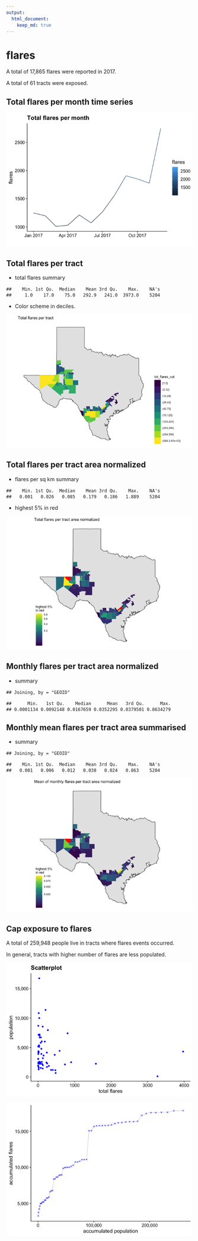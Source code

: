 ```yaml
---
output: 
  html_document:
    keep_md: true
---
```


# flares









<!-- ```{python} -->
<!-- import wget -->
<!-- from zipfile import ZipFile -->
<!-- import os -->

<!-- url = 'https://www2.census.gov/geo/tiger/TIGER2016/TRACT/tl_2016_48_tract.zip' -->
<!-- wget.download(url, os.path.expanduser('~/tmp')) -->
<!-- file_name = os.path.expanduser('~/tmp/tl_2016_48_tract.zip') -->
<!-- ZipFile(file_name, 'r').extractall(os.path.expanduser('~/tmp/tl_2016_48_tract/')) -->
<!-- os.system("ls ~/tmp/tl_2016_48_tract/") -->
<!-- ``` -->













A total of 17,865 flares were reported in 2017.

A total of 61 tracts were exposed.

## Total flares per month time series

![](flares_files/figure-html/unnamed-chunk-10-1.png)<!-- -->

## Total flares per tract

* total flares summary


```
##    Min. 1st Qu.  Median    Mean 3rd Qu.    Max.    NA's 
##     1.0    17.0    75.0   292.9   241.0  3973.0    5204
```

* Color scheme in deciles.

![](flares_files/figure-html/unnamed-chunk-12-1.png)<!-- -->

## Total flares per tract area normalized

* flares per sq km summary


```
##    Min. 1st Qu.  Median    Mean 3rd Qu.    Max.    NA's 
##   0.001   0.026   0.085   0.179   0.186   1.889    5204
```

* highest 5% in red

![](flares_files/figure-html/unnamed-chunk-14-1.png)<!-- -->

## Monthly flares per tract area normalized

* summary


```
## Joining, by = "GEOID"
```

```
##      Min.   1st Qu.    Median      Mean   3rd Qu.      Max. 
## 0.0001134 0.0092148 0.0167659 0.0352295 0.0379501 0.8634279
```



## Monthly mean flares per tract area summarised

* summary


```
## Joining, by = "GEOID"
```

```
##    Min. 1st Qu.  Median    Mean 3rd Qu.    Max.    NA's 
##   0.001   0.006   0.012   0.038   0.024   0.863    5204
```


![](flares_files/figure-html/unnamed-chunk-18-1.png)<!-- -->

## Cap exposure to flares

A total of 259,948 people live in tracts where flares events occurred.

In general, tracts with higher number of flares are less populated. 

![](flares_files/figure-html/unnamed-chunk-19-1.png)<!-- -->

![](flares_files/figure-html/unnamed-chunk-20-1.png)<!-- -->


<!-- ```{r} -->
<!-- tracts_sf %>%  -->
<!--   filter(!is.na(tot_flares)) %>%  -->
<!--   arrange(pop_cbsa) %>%  -->
<!--   mutate(cumsum_pop = cumsum(pop),  -->
<!--          cumsum_flares = cumsum(tot_flares)) %>%  -->
<!-- ggplot() +  -->
<!--   geom_point(aes(x=cumsum_flares, cumsum_pop, color = cbsa_name)) + -->
<!--   geom_line(aes(x=cumsum_flares, cumsum_pop)) -->
<!-- ``` -->




<!-- ```{r, include=FALSE} -->
<!-- flares_cbsa <- flares %>% -->
<!--   group_by(yyyy_mm, cbsa) %>% -->
<!--   summarise(flares = sum(flares)) -->
<!-- myPalette <- colorRampPalette(rev(brewer.pal(11, "Spectral"))) -->
<!-- sc <- scale_color_gradientn(colours = myPalette(100), -->
<!--                              limits=c(min(flares_cbsa$flares), -->
<!--                                       max(flares_cbsa$flares))) -->

<!-- cbsa_flares_ts <- list() -->
<!-- cbsa_sf %<>% -->
<!--   arrange(desc(flares_per_cap)) -->
<!-- #i = 1 -->
<!-- for(i in 1:nrow(cbsa_sf)) { -->
<!--   cbsa_ <- cbsa_sf$cbsa[i] -->
<!--   cbsa_name_ <- cbsa_sf$cbsa_name[i] -->
<!--   flares_per_cap_ <- cbsa_sf$flares_per_cap[i] -->

<!--   map <- cbsa_sf %>% -->
<!--     filter(cbsa == cbsa_) %>% -->
<!--     ggplot() + -->
<!--     geom_sf(data = filter(states_sf, ID == "texas")) + -->
<!--     geom_sf(aes(fill = cbsa_)) + -->
<!--     theme_map() + -->
<!--     theme(legend.position = "none") + -->
<!--     labs(title = "flares per cap:", -->
<!--          subtitle = round(flares_per_cap_, digits = 2)) -->

<!--   ts <- flares_cbsa %>% -->
<!--     filter(cbsa == cbsa_) %>% -->
<!--     ggplot() + -->
<!--     geom_point(aes(x = ym(yyyy_mm), y = flares, color = flares)) + -->
<!--     geom_line(aes(x = ym(yyyy_mm), y = flares, color = flares)) + -->
<!--     sc + -->
<!--     theme_cowplot() + -->
<!--     xlim(c(min(ym(flares_cbsa$yyyy_mm)), max(ym(flares_cbsa$yyyy_mm)))) + -->
<!--     theme(legend.position = "none") + -->
<!--     labs(title = cbsa_name_, x = "") -->

<!--   cbsa_flares_ts[[i]] <- plot_grid(map, ts, ncol = 2, rel_widths = c(0.2, 0.8)) -->
<!-- } -->
<!-- cbsa_flares_ts <- marrangeGrob(cbsa_flares_ts, -->
<!--                            nrow = 3, ncol = 1, -->
<!--                            left = "", top = "CBSA's sorted by flares per capita") -->
<!-- ggsave("./flares_output/cbsa_flares_ts.pdf", -->
<!--        cbsa_flares_ts, width = 15, height = 25, units = "cm") -->
<!-- ``` -->
